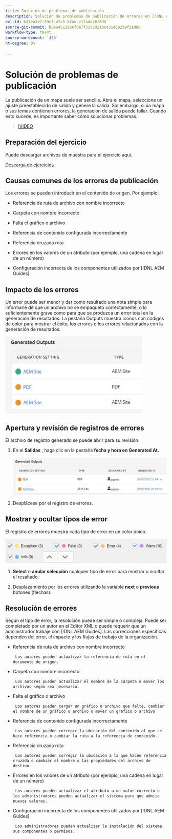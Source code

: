 ```yaml
---
title: Solución de problemas de publicación
description: Solución de problemas de publicación de errores en [!DNL Adobe Experience Manager Guides]
exl-id: b37ea3e7-59cf-4fc5-8fae-e1fadd26f8d8
source-git-commit: b5e64512956f0a7f33c2021bc431d69239f2a088
workflow-type: tm+mt
source-wordcount: '429'
ht-degree: 0%

---
```


# Solución de problemas de publicación

La publicación de un mapa suele ser sencilla. Abra el mapa, seleccione un ajuste preestablecido de salida y genere la salida. Sin embargo, si un mapa o sus temas contienen errores, la generación de salida puede fallar. Cuando esto sucede, es importante saber cómo solucionar problemas.

>[!VIDEO](https://video.tv.adobe.com/v/338990)

## Preparación del ejercicio

Puede descargar archivos de muestra para el ejercicio aquí.

[Descarga de ejercicios](assets/exercises/publishing-basic-to-advanced.zip)

## Causas comunes de los errores de publicación

Los errores se pueden introducir en el contenido de origen. Por ejemplo:

* Referencia de ruta de archivo con nombre incorrecto

* Carpeta con nombre incorrecto

* Falta el gráfico o archivo

* Referencia de contenido configurada incorrectamente

* Referencia cruzada rota

* Errores en los valores de un atributo (por ejemplo, una cadena en lugar de un número)

* Configuración incorrecta de los componentes utilizados por [!DNL AEM Guides]

## Impacto de los errores

Un error puede ser menor y dar como resultado una nota simple para informarle de que un archivo no se empaquetó correctamente, o lo suficientemente grave como para que se produzca un error total en la generación de resultados. La pestaña Outputs muestra iconos con códigos de color para mostrar el éxito, los errores o los errores relacionados con la generación de resultados.

![impacto de error](images/error-impact.png)

## Apertura y revisión de registros de errores

El archivo de registro generado se puede abrir para su revisión.

1. En el **Salidas** , haga clic en la pestaña **fecha y hora en Generated At.**

   ![error-log](images/error-log.png)

2. Desplácese por el registro de errores.

## Mostrar y ocultar tipos de error

El registro de errores muestra cada tipo de error en un color único.

![navegar-errors](images/navigate-errors.png)

1. **Select** o **anular selección** cualquier tipo de error para mostrar u ocultar el resaltado.

2. Desplazamiento por los errores utilizando la variable **next** o **previous** botones (flechas).

## Resolución de errores

Según el tipo de error, la resolución puede ser simple o compleja. Puede ser completado por un autor en el Editor XML o puede requerir que un administrador trabaje con [!DNL AEM Guides]. Las correcciones específicas dependen del error, el impacto y los flujos de trabajo de la organización.

* Referencia de ruta de archivo con nombre incorrecto

       Los autores pueden actualizar la referencia de ruta en el documento de origen.
       
   
* Carpeta con nombre incorrecto

       Los autores pueden actualizar el nombre de la carpeta o mover los archivos según sea necesario.
       
   
* Falta el gráfico o archivo

       Los autores pueden cargar un gráfico o archivo que falte, cambiar el nombre de un gráfico o archivo o mover un gráfico o archivo
       
   
* Referencia de contenido configurada incorrectamente

       Los autores pueden corregir la ubicación del contenido al que se hace referencia o cambiar la ruta a la referencia de contenido.
       
   
* Referencia cruzada rota

       Los autores pueden corregir la ubicación a la que hacen referencia cruzada o cambiar el nombre o las propiedades del archivo de destino
       
   
* Errores en los valores de un atributo (por ejemplo, una cadena en lugar de un número)

       Los autores pueden actualizar el atributo a un valor correcto o los administradores pueden actualizar el sistema para que admita nuevos valores.
       
   
* Configuración incorrecta de los componentes utilizados por [!DNL AEM Guides]

       Los administradores pueden actualizar la instalación del sistema, sus componentes o permisos.
       
   